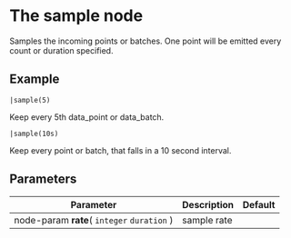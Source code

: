 The sample node
=====================

Samples the incoming points or batches.
One point will be emitted every count or duration specified.

Example
-------
    
    |sample(5)
  
Keep every 5th data_point or data_batch.

    |sample(10s)
    
Keep every point or batch, that falls in a 10 second interval.


Parameters
----------

Parameter     | Description | Default 
--------------|-------------|--------- 
node-param **rate**( `integer` `duration` )| sample rate | 
